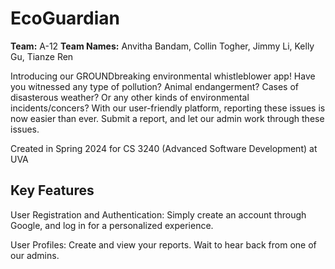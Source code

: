 # EcoGuardian

__Team:__ A-12
__Team Names:__ Anvitha Bandam, Collin Togher, Jimmy Li, Kelly Gu, Tianze Ren

Introducing our GROUNDbreaking environmental whistleblower app! Have you witnessed any type of pollution? Animal endangerment? Cases of disasterous weather? Or any other kinds of environmental incidents/concers? With our user-friendly platform, reporting these issues is now easier than ever. Submit a report, and let our admin work through these issues.

Created in Spring 2024 for CS 3240 (Advanced Software Development) at UVA

## Key Features
User Registration and Authentication: Simply create an account through Google, and log in for a personalized experience. 

User Profiles: Create and view your reports. Wait to hear back from one of our admins.






